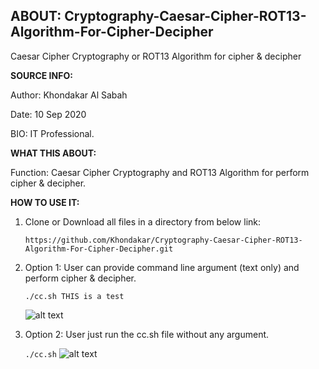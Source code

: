 ## ABOUT: Cryptography-Caesar-Cipher-ROT13-Algorithm-For-Cipher-Decipher
Caesar Cipher Cryptography or ROT13 Algorithm for cipher &amp; decipher

       
**SOURCE INFO:**

Author: Khondakar Al Sabah

Date: 10 Sep 2020

BIO: IT Professional.


**WHAT THIS ABOUT:**


Function: Caesar Cipher Cryptography and ROT13 Algorithm for perform cipher & decipher.


**HOW TO USE IT:**

1. Clone or Download all files in a directory from below link:

   ```https://github.com/Khondakar/Cryptography-Caesar-Cipher-ROT13-Algorithm-For-Cipher-Decipher.git```
   
2. Option 1: User can provide command line argument (text only) and perform cipher & decipher.

   ```./cc.sh THIS is a test```
   
   ![alt text](https://github.com/Khondakar/Cryptography-Caesar-Cipher-ROT13-Algorithm-For-Cipher-Decipher/blob/main/RunCmdlineArg.PNG)
   
3. Option 2: User just run the cc.sh file without any argument.

   ```./cc.sh```
   ![alt text](https://github.com/Khondakar/Cryptography-Caesar-Cipher-ROT13-Algorithm-For-Cipher-Decipher/blob/main/Menu.PNG)
